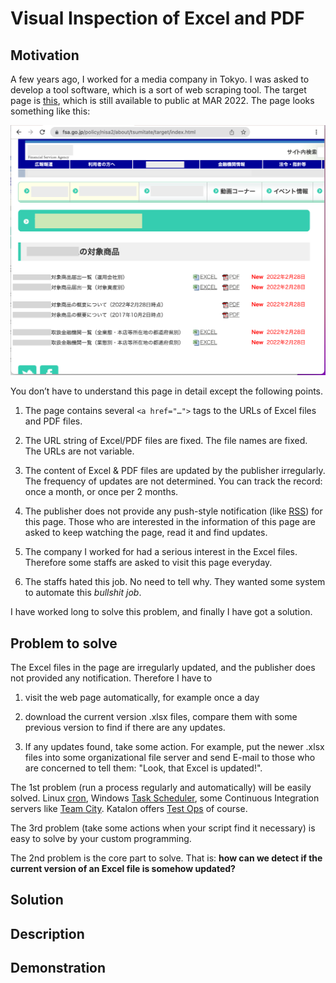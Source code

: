 # Visual Inspection of Excel and PDF

## Motivation

A few years ago, I worked for a media company in Tokyo. I was asked to develop a tool software, which is a sort of web scraping tool. The target page is [this](https://www.fsa.go.jp/policy/nisa2/about/tsumitate/target/index.html), which is still available to public at MAR 2022. The page looks something like this:

![target](./docs/images/01_NISA_target_page.png)

You don’t have to understand this page in detail except the following points.

1.  The page contains several `<a href="…​">` tags to the URLs of Excel files and PDF files.

2.  The URL string of Excel/PDF files are fixed. The file names are fixed. The URLs are not variable.

3.  The content of Excel & PDF files are updated by the publisher irregularly. The frequency of updates are not determined. You can track the record: once a month, or once per 2 months.

4.  The publisher does not provide any push-style notification (like [RSS](https://en.wikipedia.org/wiki/RSS)) for this page. Those who are interested in the information of this page are asked to keep watching the page, read it and find updates.

5.  The company I worked for had a serious interest in the Excel files. Therefore some staffs are asked to visit this page everyday.

6.  The staffs hated this job. No need to tell why. They wanted some system to automate this *bullshit job*.

I have worked long to solve this problem, and finally I have got a solution.

## Problem to solve

The Excel files in the page are irregularly updated, and the publisher does not provided any notification. Therefore I have to

1.  visit the web page automatically, for example once a day

2.  download the current version .xlsx files, compare them with some previous version to find if there are any updates.

3.  If any updates found, take some action. For example, put the newer .xlsx files into some organizational file server and send E-mail to those who are concerned to tell them: "Look, that Excel is updated!".

The 1st problem (run a process regularly and automatically) will be easily solved. Linux [cron](https://en.wikipedia.org/wiki/Cron), Windows [Task Scheduler](https://docs.microsoft.com/en-us/windows/win32/taskschd/about-the-task-scheduler), some Continuous Integration servers like [Team City](https://www.jetbrains.com/teamcity/). Katalon offers [Test Ops](https://www.katalon.com/testops/) of course.

The 3rd problem (take some actions when your script find it necessary) is easy to solve by your custom programming.

The 2nd problem is the core part to solve. That is: **how can we detect if the current version of an Excel file is somehow updated?**

## Solution

## Description

## Demonstration
